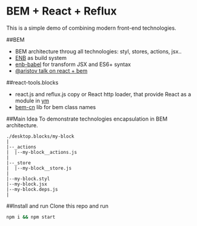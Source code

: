 # BEM + React + Reflux
This is a simple demo of combining modern front-end technologies.

##BEM
  * BEM architecture throug all technologies: styl, stores, actions, jsx..
  * [ENB](https://github.com/enb-make/enb) as build system
  * [enb-babel](https://github.com/s-panferov/enb-babel) for transform JSX and ES6+ syntax
  * [@aristov talk on react + bem](https://events.yandex.ru/lib/talks/2132/)

##react-tools.blocks
  * react.js and reflux.js copy or React http loader, that provide React as a module in [ym](https://github.com/ymaps/modules)
  * [bem-cn](https://github.com/albburtsev/bem-cn) lib for bem class names

##Main Idea
To demonstrate technologies encapsulation in BEM architecture.

```
./desktop.blocks/my-block
|
|--_actions
|  |--my-block__actions.js
|
|--_store
|  |--my-block__store.js
|
|--my-block.styl
|--my-block.jsx
|--my-block.deps.js
|
```

##Install and run
Clone this repo and run
```bash
npm i && npm start
```

